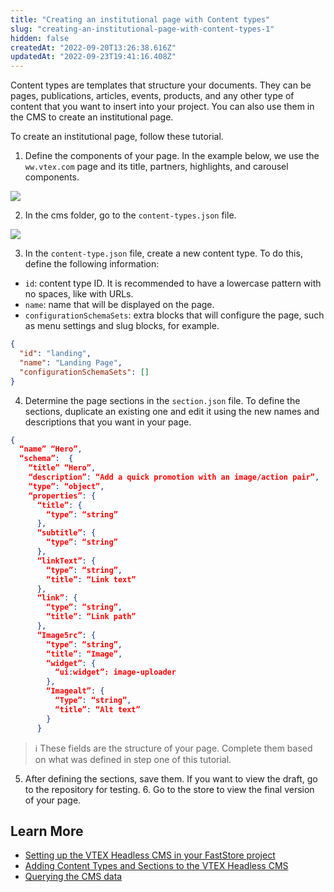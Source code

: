 ```yaml
---
title: "Creating an institutional page with Content types"
slug: "creating-an-institutional-page-with-content-types-1"
hidden: false
createdAt: "2022-09-20T13:26:38.616Z"
updatedAt: "2022-09-23T19:41:16.408Z"
---
```


Content types are templates that structure your documents. They can be pages, publications, articles, events, products, and any other type of content that you want to insert into your project. You can also use them in the CMS to create an institutional page.

To create an institutional page, follow these tutorial.

1. Define the components of your page. In the example below, we use the `ww.vtex.com` page and its title, partners, highlights, and carousel components.

  ![](https://cdn.jsdelivr.net/gh/vtexdocs/dev-portal-content@readme-docs/docs/vtex-io/Storefront%20Guides/concepts-1/8bb5b1f-image1.png)

2. In the cms folder, go to the `content-types.json` file.

  ![](https://cdn.jsdelivr.net/gh/vtexdocs/dev-portal-content@readme-docs/docs/vtex-io/Storefront%20Guides/concepts-1/f42dc5b-image2.png)

3. In the `content-type.json` file, create a new content type. To do this, define the following information:

- `id`: content type ID. It is recommended to have a lowercase pattern with no spaces, like with URLs.
- `name`: name that will be displayed on the page.
- `configurationSchemaSets`: extra blocks that will configure the page, such as menu settings and slug blocks, for example.

```json
{
  "id": "landing",
  "name": "Landing Page",
  "configurationSchemaSets": []
}
```

4. Determine the page sections in the `section.json` file. To define the sections, duplicate an existing one and edit it using the new names and descriptions that you want in your page.

```json
{
  “name” “Hero”,
  “schema”:  {
    “title” “Hero”,
    “description”: “Add a quick promotion with an image/action pair”,
    “type”: “object”,
    “properties”: {
      “title”: {
        “type”: “string”
      },
      “subtitle”: {
        “type”: “string”
      },
      “linkText”: {
        “type”: “string”,
        “title”: “Link text”
      },
      “link”: {
        “type”: “string”,
        “title”: “Link path”
      },
      “Image5rc”: {
        “type”: “string”,
        “title”: “Image”,
        “widget”: {
          “ui:widget”: image-uploader
        },
        “Imagealt”: {
          “Type”: “string”,
          “title”: “Alt text”
        }
      }
```

>ℹ️ These fields are the structure of your page. Complete them based on what was defined in step one of this tutorial.

5. After defining the sections, save them. If you want to view the draft, go to the repository for testing. 6. Go to the store to view the final version of your page.

## Learn More

- [Setting up the VTEX Headless CMS in your FastStore project](https://www.faststore.dev/tutorials/cms/2#step-2---syncing-your-changes)
- [Adding Content Types and Sections to the VTEX Headless CMS](https://www.faststore.dev/tutorials/cms/3)
- [Querying the CMS data](https://www.faststore.dev/tutorials/cms/4)

